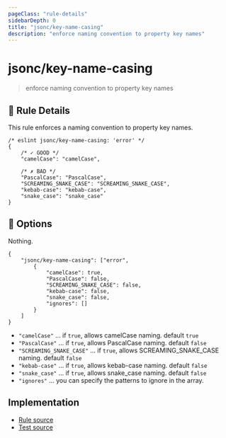 ```yaml
---
pageClass: "rule-details"
sidebarDepth: 0
title: "jsonc/key-name-casing"
description: "enforce naming convention to property key names"
---
```

# jsonc/key-name-casing

> enforce naming convention to property key names

## :book: Rule Details

This rule enforces a naming convention to property key names.

<eslint-code-block>

<!-- eslint-skip -->

```json5
/* eslint jsonc/key-name-casing: 'error' */
{
    /* ✓ GOOD */
    "camelCase": "camelCase",

    /* ✗ BAD */
    "PascalCase": "PascalCase",
    "SCREAMING_SNAKE_CASE": "SCREAMING_SNAKE_CASE",
    "kebab-case": "kebab-case",
    "snake_case": "snake_case"
}
```

</eslint-code-block>

## :wrench: Options

Nothing.

```json5
{
    "jsonc/key-name-casing": ["error",
        {
            "camelCase": true,
            "PascalCase": false,
            "SCREAMING_SNAKE_CASE": false,
            "kebab-case": false,
            "snake_case": false,
            "ignores": []
        }
    ]
}
```

- `"camelCase"` ... if `true`, allows camelCase naming. default `true`
- `"PascalCase"` ... if `true`, allows PascalCase naming. default `false`
- `"SCREAMING_SNAKE_CASE"` ... if `true`, allows SCREAMING_SNAKE_CASE naming. default `false`
- `"kebab-case"` ... if `true`, allows kebab-case naming. default `false`
- `"snake_case"` ... if `true`, allows snake_case naming. default `false`
- `"ignores"` ... you can specify the patterns to ignore in the array.

## Implementation

- [Rule source](https://github.com/ota-meshi/eslint-plugin-jsonc/blob/master/lib/rules/key-name-casing.ts)
- [Test source](https://github.com/ota-meshi/eslint-plugin-jsonc/blob/master/tests/lib/rules/key-name-casing.js)
